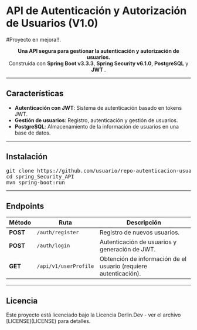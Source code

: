 # API de Autenticación y Autorización de Usuarios (V1.0)

#Proyecto en mejora!!.

<p align="center">
  <b>Una API segura para gestionar la autenticación y autorización de usuarios.</b><br>
  Construida con <strong>Spring Boot v3.3.3</strong>, <strong>Spring Security v6.1.0</strong>, <strong>PostgreSQL</strong> y <strong> JWT </strong> .
</p>

---

## Características

<ul>
  <li><b>Autenticación con JWT</b>: Sistema de autenticación basado en tokens JWT.</li>
  <li><b>Gestión de usuarios</b>: Registro, autenticación y gestión de usuarios.</li>
  <li><b>PostgreSQL</b>: Almacenamiento de la información de usuarios en una base de datos.</li>
</ul>

---

## Instalación

<pre>
git clone https://github.com/usuario/repo-autenticacion-usuarios.git
cd spring_Security_API
mvn spring-boot:run
</pre>

---

## Endpoints

<table>
  <thead>
    <tr>
      <th>Método</th>
      <th>Ruta</th>
      <th>Descripción</th>
    </tr>
  </thead>
  <tbody>
    <tr>
      <td><b>POST</b></td>
      <td><code>/auth/register</code></td>
      <td>Registro de nuevos usuarios.</td>
    </tr>
    <tr>
      <td><b>POST</b></td>
      <td><code>/auth/login</code></td>
      <td>Autenticación de usuarios y generación de JWT.</td>
    </tr>
    <tr>
      <td><b>GET</b></td>
      <td><code>/api/v1/userProfile</code></td>
      <td>Obtención de información de el usuario (requiere autenticación).</td>
    </tr>
  </tbody>
</table>

---

## Licencia

<p align="center">
 <p>Este proyecto está licenciado bajo la Licencia Derlin.Dev - ver el archivo [LICENSE](LICENSE) para detalles.</p>
</p>
